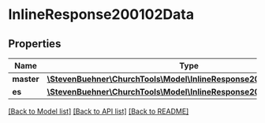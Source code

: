 # InlineResponse200102Data

## Properties
Name | Type | Description | Notes
------------ | ------------- | ------------- | -------------
**master** | [**\StevenBuehner\ChurchTools\Model\InlineResponse200102DataMaster[]**](InlineResponse200102DataMaster.md) |  | 
**es** | [**\StevenBuehner\ChurchTools\Model\InlineResponse200102DataMaster[]**](InlineResponse200102DataMaster.md) |  | 

[[Back to Model list]](../../README.md#documentation-for-models) [[Back to API list]](../../README.md#documentation-for-api-endpoints) [[Back to README]](../../README.md)


